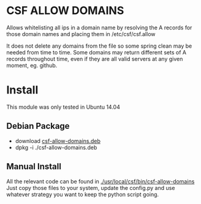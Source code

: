 # CSF ALLOW DOMAINS

Allows whitelisting all ips in a domain name by resolving the A records for those domain names and placing them in /etc/csf/csf.allow

It does not delete any domains from the file so some spring clean may be needed from time to time. Some domains may return different sets of A records throughout time, even if they are all valid servers at any given moment, eg. github.


# Install
This module was only tested in Ubuntu 14.04

## Debian Package

- download [csf-allow-domains.deb](csf-allow-domains.deb)
- dpkg -i ./csf-allow-domains.deb

## Manual Install
All the relevant code can be found in [./usr/local/csf/bin/csf-allow-domains](/usr/local/csf/bin/csf-allow-domains)
Just copy those files to your system, update the config.py and use whatever strategy you want to keep the python script going.

